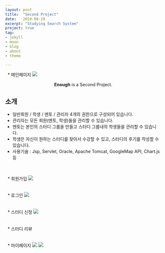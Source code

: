 ```yaml
---
layout: post
title:  "Second Project"
date:   2018-08-29
excerpt: "Studying Search System"
project: true
tag:
- jekyll 
- moon
- blog
- about
- theme

---
```

&nbsp;&nbsp;* 메인페이지
<img src="{{site.baseurl}}/assets/img/enough.PNG"/>

    
<center><b>Enough</b> is a Second Project.</center>
     
## 소개
* 일반회원 / 학생 / 멘토 / 관리자 4개의 권한으로 구성되어 있습니다.
* 관리자는 모든 회원(멘토, 학생)들을 관리할 수 있습니다.
* 멘토는 본인의 스터디 그룹을 만들고 스터디 그룹내의 학생들을 관리할 수 있습니다.
* 학생은 자신이 원하는 스터디를 찾아서 수강할 수 있고, 스터디의 후기를 작성할 수 있습니다.
* 사용기술 : Jsp, Servlet, Oracle, Apache Tomcat, GoogleMap API, Chart.js 등    
<br>
<br>
&nbsp;&nbsp;* 회원가입
<img src="{{site.baseurl}}/assets/img/enough_join.PNG"/>
<br>
<br>
<br>
&nbsp;&nbsp;* 로그인
<img src="{{site.baseurl}}/assets/img/enough_login.PNG"/>
<br>
<br>
<br>
&nbsp;&nbsp;* 스터디 신청
<img src="{{site.baseurl}}/assets/img/Enough5.PNG"/>
<br>
<br>
<br>
&nbsp;&nbsp;* 스터디 리뷰
<br>
<br>
<br>
&nbsp;&nbsp;* 마이페이지
<img src="{{site.baseurl}}/assets/img/Enough4.PNG"/>
<img src="{{site.baseurl}}/assets/img/Enough3.PNG"/>







